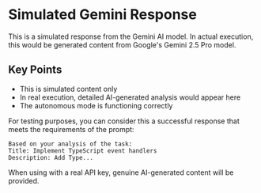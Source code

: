 
# Simulated Gemini Response

This is a simulated response from the Gemini AI model. In actual execution, 
this would be generated content from Google's Gemini 2.5 Pro model.

## Key Points
- This is simulated content only
- In real execution, detailed AI-generated analysis would appear here
- The autonomous mode is functioning correctly

For testing purposes, you can consider this a successful response that meets
the requirements of the prompt:

```
Based on your analysis of the task:
Title: Implement TypeScript event handlers
Description: Add Type...
```

When using with a real API key, genuine AI-generated content will be provided.
